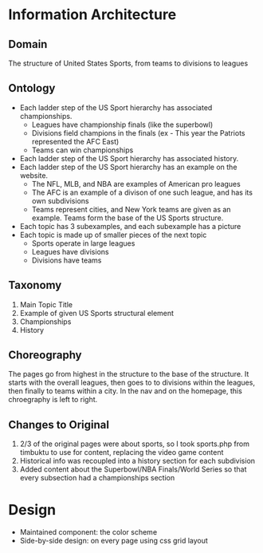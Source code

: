 # Information Architecture

## Domain
The structure of United States Sports, from teams to divisions to leagues

## Ontology
* Each ladder step of the US Sport hierarchy has associated championships.
  * Leagues have championship finals (like the superbowl)
  * Divisions field champions in the finals (ex - This year the Patriots represented the AFC East)
  * Teams can win championships 
* Each ladder step of the US Sport hierarchy has associated history.
* Each ladder step of the US Sport hierarchy has an example on the website.
  * The NFL, MLB, and NBA are examples of American pro leagues
  * The AFC is an example of a divison of one such league, and has its own subdivisions 
  * Teams represent cities, and New York teams are given as an example. Teams form the base of the US Sports structure.
* Each topic has 3 subexamples, and each subexample has a picture
* Each topic is made up of smaller pieces of the next topic 
  * Sports operate in large leagues
  * Leagues have divisions
  * Divisions have teams 
  
## Taxonomy
1. Main Topic Title 
1. Example of given US Sports structural element
  1. Championships
  1. History

## Choreography
The pages go from highest in the structure to the base of the structure. It starts with the overall leagues, then goes to to divisions within the leagues, then finally to teams within a city. In the nav and on the homepage, this chroegraphy is left to right.

## Changes to Original 
1. 2/3 of the original pages were about sports, so I took sports.php from timbuktu to use for content, replacing the video game content
1. Historical info was recoupled into a history section for each subdivision
1. Added content about the Superbowl/NBA Finals/World Series so that every subsection had a championships section

# Design 
* Maintained component: the color scheme
* Side-by-side design: on every page using css grid layout


